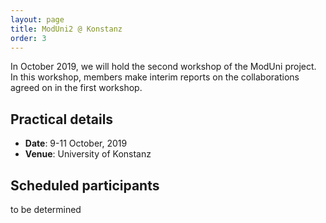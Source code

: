 ```yaml
---
layout: page
title: ModUni2 @ Konstanz
order: 3
---
```


In October 2019, we will hold the second workshop of the ModUni project. In
this workshop, members make interim reports on the collaborations agreed on 
in the first workshop. 

## Practical details

* **Date**: 9-11 October, 2019
* **Venue**: University of Konstanz

## Scheduled participants

to be determined






